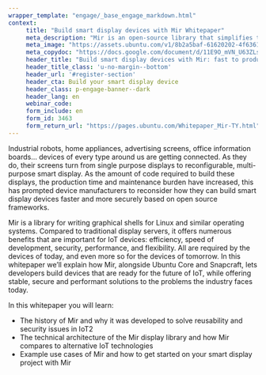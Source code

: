 ```yaml
---
wrapper_template: "engage/_base_engage_markdown.html"
context:
     title: "Build smart display devices with Mir Whitepaper"
     meta_description: "Mir is an open-source library that simplifies the creation of graphical interfaces for secure, smart display devices."
     meta_image: "https://assets.ubuntu.com/v1/8b2a5baf-61620202-4f636100-ac68-11e9-9c88-ffdccb58ecdf.jpg"
     meta_copydoc: "https://docs.google.com/document/d/11E9O_mVN_U63ZLsZOvwsdXAyNtpRv0aF8_VWBDfrnRc"
     header_title: "Build smart display devices with Mir: fast to production, secure, open-source"
     header_title_class: 'u-no-margin--bottom'
     header_url: '#register-section'
     header_cta: Build your smart display device
     header_class: p-engage-banner--dark
     header_lang: en
     webinar_code:
     form_include: en
     form_id: 3463
     form_return_url: "https://pages.ubuntu.com/Whitepaper_Mir-TY.html"
---
```


Industrial robots, home appliances, advertising screens, office information boards&hellip; devices of every type around us are getting connected. As they do, their screens turn from single purpose displays to reconfigurable, multi-purpose smart display. As the amount of code required to build these displays, the production time and maintenance burden have increased, this has prompted device manufacturers to reconsider how they can build smart display devices faster and more securely based on open source frameworks.

Mir is a library for writing graphical shells for Linux and similar operating systems. Compared to traditional display servers, it offers numerous benefits that are important for IoT devices: efficiency, speed of development, security, performance, and flexibility. All are required by the devices of today, and even more so for the devices of tomorrow.
In this whitepaper we’ll explain how Mir, alongside Ubuntu Core and Snapcraft, lets developers build devices that are ready for the future of IoT, while offering stable, secure and performant solutions to the problems the industry faces today.

In this whitepaper you will learn:

- The history of Mir and why it was developed to solve reusability and security issues in IoT2
- The technical architecture of the Mir display library and how Mir compares to alternative IoT technologies
- Example use cases of Mir and how to get started on your smart display project with Mir
